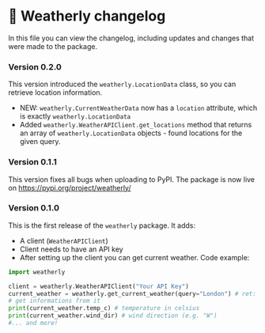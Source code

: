 # 📜 Weatherly changelog
In this file you can view the changelog, including updates and changes that were made to the package.

### Version 0.2.0
This version introduced the `weatherly.LocationData` class, so you can retrieve location information.
* NEW: `weatherly.CurrentWeatherData` now has a `location` attribute, which is exactly `weatherly.LocationData`
* Added `weatherly.WeatherAPIClient.get_locations` method that returns an array of `weatherly.LocationData` objects - found locations for the given query.

### Version 0.1.1
This version fixes all bugs when uploading to PyPI. The package is now live on https://pypi.org/project/weatherly/

### Version 0.1.0
This is the first release of the `weatherly` package. It adds:
* A client (`WeatherAPIClient`)
* Client needs to have an API key
* After setting up the client you can get current weather. Code example:
```py
import weatherly

client = weatherly.WeatherAPIClient("Your API Key")
current_weather = weatherly.get_current_weather(query="London") # ret: CurrentWeatherData
# get informations from it
print(current_weather.temp_c) # temperature in celsius
print(current_weather.wind_dir) # wind direction (e.g. "W")
#... and more!
```